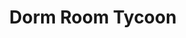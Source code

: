 ---
title:         "Dorm Room Tycoon"
description:   "Interviewing the world's most influential innovators in business, design, and technology."
url-thumbnail: "http://a3.mzstatic.com/us/r30/Podcasts4/v4/1a/bb/e3/1abbe34c-d6e5-7264-b0c6-e66c0fda5d9f/mza_2413118565208981662.100x100-75.jpg"
url-rss:       "http://feeds.feedburner.com/DormRoomTycoon"
url-web:       "http://drt.fm/"
url-itunes:    "https://itunes.apple.com/us/podcast/dorm-room-tycoon/id355125543?mt=2&uo=4"
---